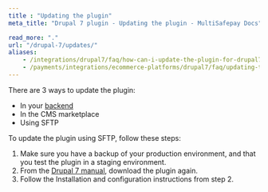 ```yaml
---
title : "Updating the plugin"
meta_title: "Drupal 7 plugin - Updating the plugin - MultiSafepay Docs"

read_more: "."
url: "/drupal-7/updates/"
aliases: 
    - /integrations/drupal7/faq/how-can-i-update-the-plugin-for-drupal7/
    - /payments/integrations/ecommerce-platforms/drupal7/faq/updating-the-plugin/
---
```


There are 3 ways to update the plugin:

- In your [backend](/glossaries/multisafepay-glossary/#backend)
- In the CMS marketplace 
- Using SFTP

To update the plugin using SFTP, follow these steps:

1. Make sure you have a backup of your production environment, and that you test the plugin in a staging environment.
2. From the [Drupal 7 manual](/drupal-7/), download the plugin again.
3. Follow the Installation and configuration instructions from step 2.